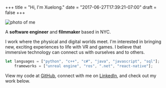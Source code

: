 +++
title = "Hi, I'm Xuelong." 
date = "2017-06-27T17:39:21-07:00"
draft = false
+++

![photo of me](images/headshot_thumbnail.jpg)

A **software engineer** and **filmmaker** based in NYC.

I work where the physical and digital worlds meet. I'm interested in bringing new, exciting experiences to life with VR and games. I believe that immersive technology can connect us with ourselves and to others.

<!-- prettier-ignore -->
```js
let languages = ["python", "c++", "c#", "java", "javascript", "sql"];
    frameworks = ["unreal engine", "ros", ".net", "react-native"];
```

View my code at [GitHub](https://github.com/xuelongmu), connect with me on [LinkedIn](https://www.linkedin.com/in/xuelongmu/), and check out my work below.
